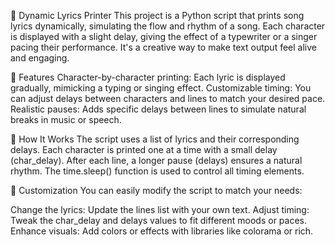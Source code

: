 🎵 Dynamic Lyrics Printer
This project is a Python script that prints song lyrics dynamically, simulating the flow and rhythm of a song. Each character is displayed with a slight delay, giving the effect of a typewriter or a singer pacing their performance. It's a creative way to make text output feel alive and engaging.

🚀 Features
Character-by-character printing: Each lyric is displayed gradually, mimicking a typing or singing effect.
Customizable timing: You can adjust delays between characters and lines to match your desired pace.
Realistic pauses: Adds specific delays between lines to simulate natural breaks in music or speech.


📄 How It Works
The script uses a list of lyrics and their corresponding delays.
Each character is printed one at a time with a small delay (char_delay).
After each line, a longer pause (delays) ensures a natural rhythm.
The time.sleep() function is used to control all timing elements.


🌟 Customization
You can easily modify the script to match your needs:

Change the lyrics: Update the lines list with your own text.
Adjust timing: Tweak the char_delay and delays values to fit different moods or paces.
Enhance visuals: Add colors or effects with libraries like colorama or rich.
